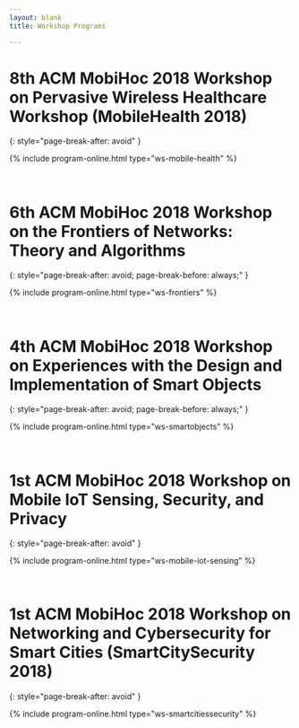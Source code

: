 ```yaml
---
layout: blank
title: Workshop Programs

---
```


# 8th ACM MobiHoc 2018 Workshop on Pervasive Wireless Healthcare Workshop (MobileHealth 2018)
{: style="page-break-after: avoid" }

{% include program-online.html type="ws-mobile-health" %}

<br/>

# 6th ACM MobiHoc 2018 Workshop on the Frontiers of Networks: Theory and Algorithms
{: style="page-break-after: avoid; page-break-before: always;" }

{% include program-online.html type="ws-frontiers" %}

<br/>

# 4th ACM MobiHoc 2018 Workshop on Experiences with the Design and Implementation of Smart Objects
{: style="page-break-after: avoid; page-break-before: always;" }

{% include program-online.html type="ws-smartobjects" %}

<br/>

# 1st ACM MobiHoc 2018 Workshop on Mobile IoT Sensing, Security, and Privacy
{: style="page-break-after: avoid" }

{% include program-online.html type="ws-mobile-iot-sensing" %}

<br/>

# 1st ACM MobiHoc 2018 Workshop on Networking and Cybersecurity for Smart Cities (SmartCitySecurity 2018)
{: style="page-break-after: avoid" }

{% include program-online.html type="ws-smartcitiessecurity" %}
